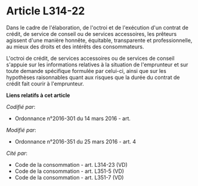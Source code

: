 # Article L314-22

Dans le cadre de l'élaboration, de l'octroi et de l'exécution d'un contrat de crédit, de service de conseil ou de services
accessoires, les prêteurs agissent d'une manière honnête, équitable, transparente et professionnelle, au mieux des droits et
des intérêts des consommateurs. 

L'octroi de crédit, de services accessoires ou de services de conseil s'appuie sur les informations relatives à la situation
de l'emprunteur et sur toute demande spécifique formulée par celui-ci, ainsi que sur les hypothèses raisonnables quant aux
risques que la durée du contrat de crédit fait courir à l'emprunteur.

**Liens relatifs à cet article**

_Codifié par_:

  - Ordonnance n°2016-301 du 14 mars 2016 - art.

_Modifié par_:

  - Ordonnance n°2016-351 du 25 mars 2016 - art. 4

_Cité par_:

  - Code de la consommation - art. L314-23 (VD)
  - Code de la consommation - art. L351-5 (VD)
  - Code de la consommation - art. L351-7 (VD)
